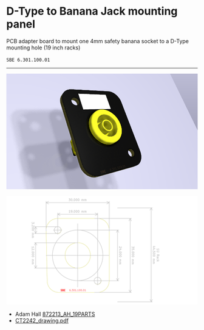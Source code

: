 # D-Type to Banana Jack mounting panel

PCB adapter board to mount one 4mm safety banana socket to a D-Type mounting hole (19 inch racks)

`SBE 6.301.100.01`

---

![3dview.png](3dview.png)


![dimmensions.png](dimmensions.png)





- Adam Hall [872213_AH_19PARTS](https://adamhall.s3.amazonaws.com/media/MARKEN/AH19PARTS/872213/872213_AH_19PARTS_Technische_Zeichnung_EN_DE_FR_ES.PDF
)
- [CT2242_drawing.pdf](http://www.caltestelectronics.com/images/attachments/CT2242_drawing.pdf)



